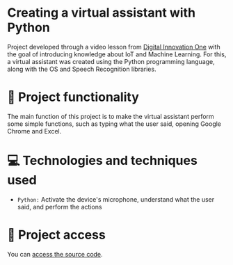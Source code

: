 # Creating a virtual assistant with Python
Project developed through a video lesson from [Digital Innovation One](https://www.dio.me/) with the goal of introducing knowledge about IoT and Machine Learning. For this, a virtual assistant was created using the Python programming language, along with the OS and Speech Recognition libraries.

# 🔨 Project functionality
The main function of this project is to make the virtual assistant perform some simple functions, such as typing what the user said, opening Google Chrome and Excel.

# 💻 Technologies and techniques used 
* `Python:` Activate the device's microphone, understand what the user said, and perform the actions

# 📁 Project access
You can [access the source code](https://github.com/ArturColen/VirtualAssistant).